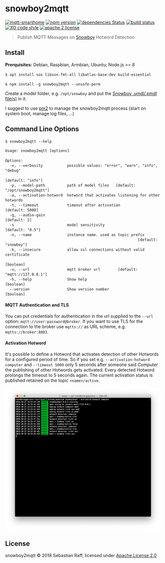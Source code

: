 # snowboy2mqtt

[![mqtt-smarthome](https://img.shields.io/badge/mqtt-smarthome-blue.svg)](https://github.com/mqtt-smarthome/mqtt-smarthome)
[![npm version](https://badge.fury.io/js/snowboy2mqtt.svg)](https://www.npmjs.com/package/snowboy2mqtt)
[![dependencies Status](https://david-dm.org/hobbyquaker/snowboy2mqtt/status.svg)](https://david-dm.org/hobbyquaker/snowboy2mqtt)
[![build status](https://travis-ci.org/hobbyquaker/snowboy2mqtt.svg?branch=master)](https://travis-ci.org/hobbyquaker/snowboy2mqtt)
[![XO code style](https://img.shields.io/badge/code_style-XO-5ed9c7.svg)](https://github.com/sindresorhus/xo)
[![apache 2 license](https://img.shields.io/badge/license-Apache%202-blue.svg)](LICENSE)


> Publish MQTT Messages on [Snowboy](https://snowboy.kitt.ai/) Hotword Detection


## Install

**Prerquisites:** Debian, Raspbian, Armbian, Ubuntu; Node.js >= 8

`$ apt install sox libsox-fmt-all libatlas-base-dev build-essential`

`$ npm install -g snowboy2mqtt --unsafe-perm`

Create a model folder, e.g. `/opt/snowboy` and put the [Snowboy .umdl/.pmdl file(s)](https://snowboy.kitt.ai/dashboard) 
in it.

I suggest to use [pm2](http://pm2.keymetrics.io/) to manage the snowboy2mqtt process (start on system boot, manage log 
files, ...)


## Command Line Options

`$ snowboy2mqtt --help`

```
Usage: snowboy2mqtt [options]

Options:
  -v, --verbosity           possible values: "error", "warn", "info", "debug"
                                                               [default: "info"]
  -p, --model-path          path of model files   [default: "/opt/snowboy2mqtt"]
  -a, --activation-hotword  hotword that activates listening for other hotwords
  -t, --timeout             timeout after activation             [default: 5000]
  -g, --audio-gain                                                  [default: 2]
  -s                        model sensitivity                   [default: "0.5"]
  -n, --name                instance name. used as topic prefix
                                                            [default: "snowboy"]
  -k, --insecure            allow ssl connections without valid certificate
                                                                       [boolean]
  -u, --url                 mqtt broker url        [default: "mqtt://127.0.0.1"]
  -h, --help                Show help                                  [boolean]
  --version                 Show version number                        [boolean]
```


#### MQTT Authentication and TLS
You can put credentials for authentication in the url supplied to the `--url` option: `mqtt://user:password@broker`. If 
you want to use TLS for the connection to the broker use `mqtts://` as URL scheme, e.g. `mqtts://broker:8883`.


#### Activation Hotword

It's possible to define a Hotword that activates detection of other Hotwords for a configured period of time. So if you 
set e.g. `--activation-hotword computer` and `--timeout 5000` only 5 seconds after someone said _Computer_ the 
publishing of other Hotwords gets activated. Every detected Hotword prolongs the timeout to 5 seconds again. The 
current activation status is published retained on the topic `<name>/active`.


![](screenshot.png)


## License

snowboy2mqtt © 2018 Sebastian Raff, licensed under [Apache License 2.0](LICENSE)
